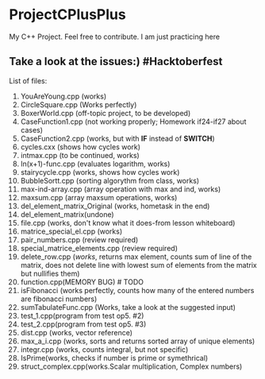 # ProjectCPlusPlus
 My C++ Project. Feel free to contribute. I am just practicing here
## Take a look at the issues:) #Hacktoberfest
List of files:
 1. YouAreYoung.cpp (works)
 2. CircleSquare.cpp (Works perfectly)
 3. BoxerWorld.cpp (off-topic project, to be developed)
 4. CaseFunction1.cpp (not working properly; Homework if24-if27 about cases)
 5. CaseFunction2.cpp (works, but with __IF__ instead of __SWITCH__)
 6. cycles.cxx (shows how cycles work)
 7. intmax.cpp (to be continued, works)
 8. ln(x+1)-func.cpp (evaluates logarithm, works)
 9. stairycycle.cpp (works, shows how cycles work)
 10. BubbleSortt.cpp (sorting algorythm from class, works)
 11. max-ind-array.cpp (array operation with max and ind, works)
 12. maxsum.cpp (array maxsum operations, works)
 13. del_element_matrix_Original (works, hometask in the end)
 14. del_element_matrix(undone)
 15. file.cpp (works, don't know what it does-from lesson whiteboard)
 16. matrice_special_el.cpp (works)
 17. pair_numbers.cpp (review required)
 18. special_matrice_elements.cpp (review required)
 19. delete_row.cpp (_works_, returns max element, counts sum of line of the matrix, does not delete line with lowest sum of elements from the matrix but nullifies them)
 20. function.cpp(MEMORY BUG) # TODO
 21. isFibonacci (works perfectly, counts how many of the entered numbers are fibonacci numbers)
 22. sumTabulateFunc.cpp (Works, take a look at the suggested input)
 23. test_1.cpp(program from test op5. #2)
 24. test_2.cpp(program from test op5. #3)
 25. dist.cpp (works, vector reference)
 26. max_a_i.cpp (works, sorts and returns sorted array of unique elements)
 27. integr.cpp (works, counts integral, but not specific)
 28. IsPrime(works, checks if number is prime or symethrical)
 29. struct_complex.cpp(works.Scalar multiplication, Complex numbers)
